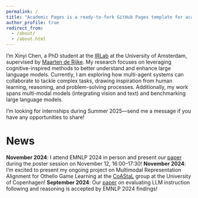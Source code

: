 ```yaml
---
permalink: /
title: "Academic Pages is a ready-to-fork GitHub Pages template for academic personal websites"
author_profile: true
redirect_from: 
  - /about/
  - /about.html
---
```

I’m Xinyi Chen, a PhD student at the [IRLab](https://irlab.science.uva.nl/) at the University of Amsterdam, supervised by [Maarten de Rijke](https://staff.fnwi.uva.nl/m.derijke/bio/). My research focuses on leveraging cognitive-inspired methods to better understand and enhance large language models. Currently, I am exploring how multi-agent systems can collaborate to tackle complex tasks, drawing inspiration from human learning, reasoning, and problem-solving processes. Additionally, my work spans multi-modal models (integrating vision and text) and benchmarking large language models.

I’m looking for internships during Summer 2025—send me a message if you have any opportunities to share!

News
======
**November 2024**:  I attend EMNLP 2024 in person and present our [paper](https://aclanthology.org/2024.findings-emnlp.92.pdf) during the poster session on November 12, 16:00–17:30!
**November 2024**: I’m excited to present my ongoing project on Multimodal Representation Alignment for Othello Game Learning at the [CoAStaL](https://coastalcph.github.io/) group at the University of Copenhagen!
**September 2024**: Our [paper](https://arxiv.org/abs/2406.19999) on evaluating LLM instruction following and reasoning is accepted by EMNLP 2024 findings!
